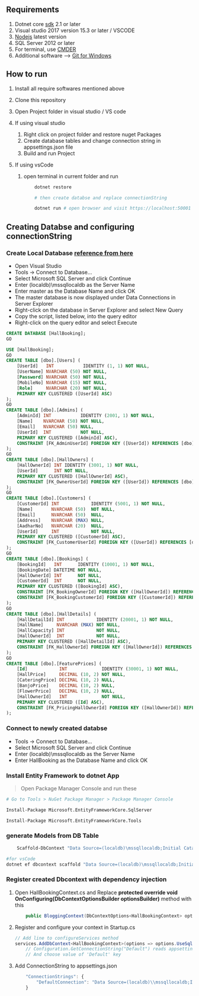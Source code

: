 ﻿## Requirements

1.  Dotnet core [sdk](https://www.microsoft.com/net/download/windows) 2.1 or later
2.  Visual studio 2017 version 15.3 or later / VSCODE
3.  [Nodejs](https://nodejs.org/en/) latest version
4.  SQL Server 2012 or later
5.  For terminal, use [CMDER](http://cmder.net/)
6.  Additional software --> [Git for Windows](https://git-scm.com/download/win)

## How to run

1.  Install all require softwares mentioned above
2.  Clone this repository
3.  Open Project folder in visual studio / VS code
4.  If using visual studio
    1.  Right click on project folder and restore nuget Packages
    2.  Create database tables and change connection string in appsettings.json file
    3.  Build and run Project
5.  If using vsCode

    1.  open terminal in current folder and run

        ```bash
            dotnet restore

            # then create databse and replace connectionString

            dotnet run # open browser and visit https://localhost:50001
        ```

## **Creating Databse and configuring connectionString**

### Create Local Database [reference from here](https://docs.microsoft.com/en-us/ef/core/get-started/aspnetcore/existing-db)

- Open Visual Studio
- Tools -> Connect to Database...
- Select Microsoft SQL Server and click Continue
- Enter (localdb)\mssqllocaldb as the Server Name
- Enter master as the Database Name and click OK
- The master database is now displayed under Data Connections in Server Explorer
- Right-click on the database in Server Explorer and select New Query
- Copy the script, listed below, into the query editor
- Right-click on the query editor and select Execute

```sql
CREATE DATABASE [HallBooking];
GO

USE [HallBooking];
GO
CREATE TABLE [dbo].[Users] (
    [UserId]   INT           IDENTITY (1, 1) NOT NULL,
    [UserName] NVARCHAR (50) NOT NULL,
    [Password] NVARCHAR (50) NOT NULL,
    [MobileNo] NVARCHAR (15) NOT NULL,
    [Role]     NVARCHAR (20) NOT NULL,
    PRIMARY KEY CLUSTERED ([UserId] ASC)
);
GO
CREATE TABLE [dbo].[Admins] (
    [AdminId] INT           IDENTITY (2001, 1) NOT NULL,
    [Name]    NVARCHAR (50) NOT NULL,
    [Email]   NVARCHAR (50) NULL,
    [UserId]  INT           NOT NULL,
    PRIMARY KEY CLUSTERED ([AdminId] ASC),
    CONSTRAINT [FK_AdminUserId] FOREIGN KEY ([UserId]) REFERENCES [dbo].[Users] ([UserId]) ON DELETE CASCADE ON UPDATE CASCADE
);
GO
CREATE TABLE [dbo].[HallOwners] (
    [HallOwnerId] INT IDENTITY (3001, 1) NOT NULL,
    [UserId]      INT NOT NULL,
    PRIMARY KEY CLUSTERED ([HallOwnerId] ASC),
    CONSTRAINT [FK_OwnerUserId] FOREIGN KEY ([UserId]) REFERENCES [dbo].[Users] ([UserId]) ON DELETE CASCADE ON UPDATE CASCADE
);
GO
CREATE TABLE [dbo].[Customers] (
    [CustomerId] INT            IDENTITY (5001, 1) NOT NULL,
    [Name]       NVARCHAR (50)  NOT NULL,
    [Email]      NVARCHAR (50)  NULL,
    [Address]    NVARCHAR (MAX) NULL,
    [AadharNo]   NVARCHAR (20)  NULL,
    [UserId]     INT            NOT NULL,
    PRIMARY KEY CLUSTERED ([CustomerId] ASC),
    CONSTRAINT [FK_CustomerUserId] FOREIGN KEY ([UserId]) REFERENCES [dbo].[Users] ([UserId]) ON DELETE CASCADE ON UPDATE CASCADE
);
GO
CREATE TABLE [dbo].[Bookings] (
    [BookingId]   INT      IDENTITY (10001, 1) NOT NULL,
    [BookingDate] DATETIME NOT NULL,
    [HallOwnerId] INT      NOT NULL,
    [CustomerId]  INT      NOT NULL,
    PRIMARY KEY CLUSTERED ([BookingId] ASC),
    CONSTRAINT [FK_BookingOwnerId] FOREIGN KEY ([HallOwnerId]) REFERENCES [dbo].[HallOwners] ([HallOwnerId]),
    CONSTRAINT [FK_BookingCustomerId] FOREIGN KEY ([CustomerId]) REFERENCES [dbo].[Customers] ([CustomerId])
);
GO
CREATE TABLE [dbo].[HallDetails] (
    [HallDetailId] INT            IDENTITY (20001, 1) NOT NULL,
    [HallName]     NVARCHAR (MAX) NOT NULL,
    [HallCapacity] INT            NOT NULL,
    [HallOwnerId]  INT            NOT NULL,
    PRIMARY KEY CLUSTERED ([HallDetailId] ASC),
    CONSTRAINT [FK_HallOwnerId] FOREIGN KEY ([HallOwnerId]) REFERENCES [dbo].[HallOwners] ([HallOwnerId])
);
GO
CREATE TABLE [dbo].[FeaturePrices] (
    [Id]            INT             IDENTITY (30001, 1) NOT NULL,
    [HallPrice]     DECIMAL (10, 2) NOT NULL,
    [CateringPrice] DECIMAL (10, 2) NULL,
    [BanjoPrice]    DECIMAL (10, 2) NULL,
    [FlowerPrice]   DECIMAL (10, 2) NULL,
    [HallOwnerId]   INT             NOT NULL,
    PRIMARY KEY CLUSTERED ([Id] ASC),
    CONSTRAINT [FK_PricingHallOwnerId] FOREIGN KEY ([HallOwnerId]) REFERENCES [dbo].[HallOwners] ([HallOwnerId])
);
```

### Connect to newly created databse

- Tools -> Connect to Database...
- Select Microsoft SQL Server and click Continue
- Enter (localdb)\mssqllocaldb as the Server Name
- Enter HallBooking as the Database Name and click OK

### Install Entity Framework to dotnet App

> Open Package Manager Console and run these

```sh
# Go to Tools > NuGet Package Manager > Package Manager Console

Install-Package Microsoft.EntityFrameworkCore.SqlServer

Install-Package Microsoft.EntityFrameworkCore.Tools
```

### generate Models from DB Table

```sh
    Scaffold-DbContext "Data Source=(localdb)\mssqllocaldb;Initial Catalog=HallBooking;Integrated Security=True;Connect Timeout=30;Encrypt=False;TrustServerCertificate=False;ApplicationIntent=ReadWrite;MultiSubnetFailover=False" Microsoft.EntityFrameworkCore.SqlServer -OutputDir BOL
```

```sh
#for vsCode
dotnet ef dbcontext scaffold "Data Source=(localdb)\mssqllocaldb;Initial Catalog=HallBooking;Integrated Security=True;Connect Timeout=30;Encrypt=False;TrustServerCertificate=False;ApplicationIntent=ReadWrite;MultiSubnetFailover=False" Microsoft.EntityFrameworkCore.SqlServer -o BOL
```

### Register created Dbcontext with dependency injection

1.  Open HallBookingContext.cs and Replace **protected override void OnConfiguring(DbContextOptionsBuilder optionsBuilder)** method with this
    ```cs
        public BloggingContext(DbContextOptions<HallBookingContext> options): base(options){ }
    ```
2.  Register and configure your context in Startup.cs
    ```cs
    // Add line to configureServices method
    services.AddDbContext<HallBookingContext>(options => options.UseSqlServer(Configuration.GetConnectionString("DefaultConnection")));
        // Configuration.GetConnectionString("Default") reads appsettings.json file.
        // And choose value of 'Default' key
    ```
3.  Add ConnectionString to appsettings.json
    ```js
        "ConnectionStrings": {
            "DefaultConnection": "Data Source=(localdb)\\mssqllocaldb;Initial Catalog=HallBooking;Integrated Security=True;Connect Timeout=30;Encrypt=False;TrustServerCertificate=False;ApplicationIntent=ReadWrite;MultiSubnetFailover=False"
        }
    ```
